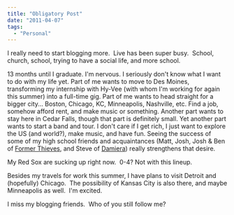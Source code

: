 ```yaml
---
title: "Obligatory Post"
date: "2011-04-07"
tags:
  - "Personal"
---
```


I really need to start blogging more.  Live has been super busy.  School, church, school, trying to have a social life, and more school.

13 months until I graduate. I'm nervous. I seriously don't know what I want to do with my life yet. Part of me wants to move to Des Moines, transforming my internship with Hy-Vee (with whom I'm working for again this summer) into a full-time gig. Part of me wants to head straight for a bigger city... Boston, Chicago, KC, Minneapolis, Nashville, etc. Find a job, somehow afford rent, and make music or something. Another part wants to stay here in Cedar Falls, though that part is definitely small. Yet another part wants to start a band and tour. I don't care if I get rich, I just want to explore the US (and world?), make music, and have fun. Seeing the success of some of my high school friends and acquaintances (Matt, Josh, Josh & Ben of [Former Thieves](http://www.myspace.com/formerthieves), and Steve of [Damiera](http://www.myspace.com/damiera)) really strengthens that desire.

My Red Sox are sucking up right now.  0-4? Not with this lineup.

Besides my travels for work this summer, I have plans to visit Detroit and (hopefully) Chicago.  The possibility of Kansas City is also there, and maybe Minneapolis as well.  I'm excited.

I miss my blogging friends.  Who of you still follow me?
